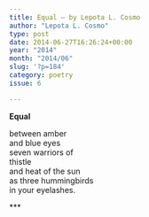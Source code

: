 ```yaml
---
title: Equal – by Lepota L. Cosmo
author: "Lepota L. Cosmo"
type: post
date: 2014-06-27T16:26:24+00:00
year: "2014"
month: "2014/06"
slug: '?p=184'
category: poetry
issue: 6

---
```

**Equal**

between amber  
and blue eyes  
seven warriors of  
thistle  
and heat of the sun  
as three hummingbirds  
in your eyelashes.

\***
